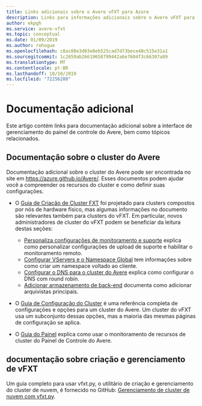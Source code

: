 ```yaml
---
title: Links adicionais sobre o Avere vFXT para Azure
description: Links para informações adicionais sobre o Avere vFXT para Azure
author: ekpgh
ms.service: avere-vfxt
ms.topic: conceptual
ms.date: 01/09/2019
ms.author: rohogue
ms.openlocfilehash: c8ac08e3d03e8eb525cad7d73bece40c515e31a1
ms.sourcegitcommit: 1c2659ab26619658799442a6e7604f3c66307a89
ms.translationtype: MT
ms.contentlocale: pt-BR
ms.lasthandoff: 10/10/2019
ms.locfileid: "72256280"
---
```

# <a name="additional-documentation"></a>Documentação adicional

Este artigo contém links para documentação adicional sobre a interface de gerenciamento do painel de controle do Avere, bem como tópicos relacionados. 

## <a name="avere-cluster-documentation"></a>Documentação sobre o cluster do Avere

Documentação adicional sobre o cluster do Avere pode ser encontrada no site em <https://azure.github.io/Avere/>. Esses documentos podem ajudar você a compreender os recursos do cluster e como definir suas configurações. 

* O [Guia de Criação de Cluster FXT](<https://azure.github.io/Avere/#fxt_cluster>) foi projetado para clusters compostos por nós de hardware físico, mas algumas informações no documento são relevantes também para clusters do vFXT. Em particular, novos administradores de cluster do vFXT podem se beneficiar da leitura destas seções:
  * [Personaliza configurações de monitoramento e suporte](<https://azure.github.io/Avere/legacy/create_cluster/4_8/html/config_support.html#config-support>) explica como personalizar configurações de upload de suporte e habilitar o monitoramento remoto. 
  * [Configurar VServers e o Namespace Global](<https://azure.github.io/Avere/legacy/create_cluster/4_8/html/config_vserver.html#config-vserver>) tem informações sobre como criar um namespace voltado ao cliente.
  * [Configurar o DNS para o cluster do Avere](<https://azure.github.io/Avere/legacy/create_cluster/4_8/html/config_network.html#dns-overview>) explica como configurar o DNS com round robin.
  * [Adicionar armazenamento de back-end](<https://azure.github.io/Avere/legacy/create_cluster/4_8/html/config_core_filer.html#add-core-filer>) documenta como adicionar arquivistas principais.

* O [Guia de Configuração do Cluster](<https://azure.github.io/Avere/#operations>) é uma referência completa de configurações e opções para um cluster do Avere. Um cluster do vFXT usa um subconjunto dessas opções, mas a maioria das mesmas páginas de configuração se aplica.

* O [Guia do Painel](<https://azure.github.io/Avere/#operations>) explica como usar o monitoramento de recursos de cluster do Painel de Controle do Avere.

## <a name="vfxt-creation-and-management-documentation"></a>documentação sobre criação e gerenciamento de vFXT

Um guia completo para usar vfxt.py, o utilitário de criação e gerenciamento do cluster de nuvem, é fornecido no GitHub: [Gerenciamento de cluster de nuvem com vfxt.py](https://github.com/Azure/AvereSDK/blob/master/docs/README.md).  
